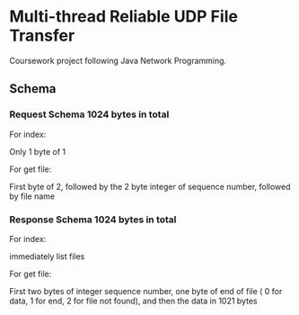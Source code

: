 # Multi-thread Reliable UDP File Transfer
Coursework project following Java Network Programming. 

## Schema
### Request Schema 1024 bytes in total
For index:

Only 1 byte of 1

For get file:

First byte of 2, followed by the 2 byte integer of sequence number, followed by file name

### Response Schema 1024 bytes in total
For index:

immediately list files

For get file:

First two bytes of integer sequence number, one byte of end of file ( 0 for data, 1 for end, 2 for file not found), and then the data in 1021 bytes
